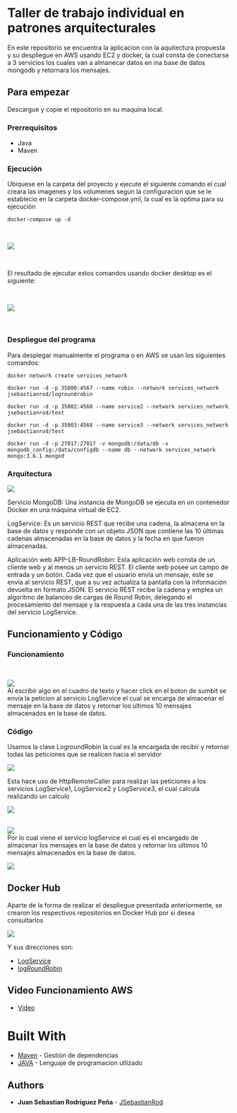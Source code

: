 # Taller de trabajo individual en patrones arquitecturales

En este repositorio se encuentra la aplicacion con la aquitectura propuesta y su despliegue en AWS usando EC2 y docker, la cual consta de conectarse a 3 servicios los cuales van a almanecar datos en ina base de datos mongodb y retornara los mensajes.

## Para empezar

Descargue y copie el repositorio en su maquina local.

### Prerrequisitos

- Java
- Maven

### Ejecución

Ubiquese en la carpeta del proyecto y ejecute el siguiente comando el cual creara las imagenes y los volumenes segun la configuracion que se le establecio en la carpeta docker-compose.yml, la cual es la optima para su ejecución

```
docker-compose up -d
```


<br>

![](/Images/com.png)

<br>

El resultado de ejecutar estos comandos usando docker desktop es el siguiente:

<br>

![](Images/docker.png)

<br>


### Despliegue del programa

Para desplegar manualmente el programa o en AWS se usan los siguientes comandos:

```
docker network create services_network
```

```
docker run -d -p 35000:4567 --name robin --network services_network jsebastianrod/logroundrobin
```
```
docker run -d -p 35002:4568 --name service2 --network services_network jsebastianrod/test
```
```
docker run -d -p 35003:4568 --name service3 --network services_network jsebastianrod/test
```
```
docker run -d -p 27017:27017 -v mongodb:/data/db -v mongodb_config:/data/configdb --name db --network services_network mongo:3.6.1 mongod
```

### Arquitectura

![](Images/arq.png)


Servicio MongoDB:
Una instancia de MongoDB se ejecuta en un contenedor Docker en una máquina virtual de EC2.

LogService:
Es un servicio REST que recibe una cadena, la almacena en la base de datos y responde con un objeto JSON que contiene las 10 últimas cadenas almacenadas en la base de datos y la fecha en que fueron almacenadas.

Aplicación web APP-LB-RoundRobin:
Esta aplicación web consta de un cliente web y al menos un servicio REST. El cliente web posee un campo de entrada y un botón. Cada vez que el usuario envía un mensaje, este se envía al servicio REST, que a su vez actualiza la pantalla con la información devuelta en formato JSON. El servicio REST recibe la cadena y emplea un algoritmo de balanceo de cargas de Round Robin, delegando el procesamiento del mensaje y la respuesta a cada una de las tres instancias del servicio LogService.

## Funcionamiento y Código



### Funcionamiento
<br>

![](Images/despliegue1.png)
<br>
Al escribir algo en el cuadro de texto y hacer click en el boton de sumbit se envia la peticion al servicio LogService el cual se encarga de almacenar el mensaje en la base de datos y retornar los ultimos 10 mensajes almacenados en la base de datos.

### Código

Usamos la clase LogroundRobin la cual es la encargada de recibir y retornar todas las peticiones que se realicen hacia el servidor
<br>

![](Images/ele.png)
<br>

Esta hace uso de HttpRemoteCaller para realizar las peticiones a los servicios LogService1, LogService2 y LogService3, el cual calcula realizando un calculo
<br>

![](Images/htp.png)
<br>
<br>

![](Images/htc.png)
<br>
Por lo cual viene el servicio logService el cual es el encargado de almacenar los mensajes en la base de datos y retornar los ultimos 10 mensajes almacenados en la base de datos.
<br>

![](Images/logs.png)
<br>

## Docker Hub
Aparte de la forma de realizar el despliegue presentada anteriormente, se crearon los respectivos repositorios en Docker Hub por si desea consultarlos
<br>

![](Images/do.png)
<br>

Y sus direcciones son:

- [LogService](https://hub.docker.com/repository/docker/jsebastianrod/test/general)
- [logRoundRobin](https://hub.docker.com/repository/docker/jsebastianrod/logroundrobin/general/)

## Video Funcionamiento AWS
    
- [Video](https://youtu.be/7QP3Edgnqvo)

# Built With

- [Maven](https://maven.apache.org/) - Gestión de dependencias
- [JAVA](https://rometools.github.io/rome/) - Lenguaje de programacion utlizado

## Authors

- **Juan Sebastian Rodriguez Peña** - [JSebastianRod](https://github.com/JSebastianRod)
